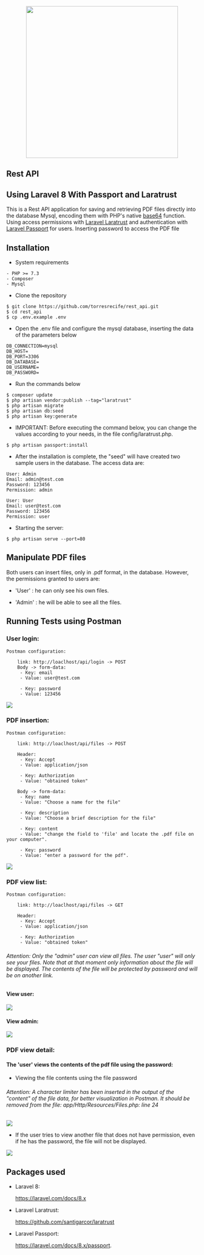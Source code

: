 <p align="center"><a href="https://laravel.com" target="_blank"><img src="https://raw.githubusercontent.com/laravel/art/master/logo-lockup/5%20SVG/2%20CMYK/1%20Full%20Color/laravel-logolockup-cmyk-red.svg" width="400"></a></p>
<p align="center"><h2>Rest API</h2></p>

## Using Laravel 8 With Passport and Laratrust

This is a Rest API application for saving and retrieving PDF files directly into the database Mysql, encoding them with PHP's native [base64](https://www.php.net/manual/en/function.base64-encode.php) function. Using access permissions with [Laravel Laratrust](https://github.com/santigarcor/laratrust) and authentication with [Laravel Passport](https://laravel.com/docs/8.x/passport) for users. Inserting password to access the PDF file

## Installation

- System requirements
```
- PHP >= 7.3
- Composer
- Mysql
```
- Clone the repository
```
$ git clone https://github.com/torresrecife/rest_api.git
$ cd rest_api
$ cp .env.example .env
```
- Open the .env file and configure the mysql database, inserting the data of the parameters below
```
DB_CONNECTION=mysql
DB_HOST=
DB_PORT=3306
DB_DATABASE=
DB_USERNAME=
DB_PASSWORD=
```  
- Run the commands below
```
$ composer update
$ php artisan vendor:publish --tag="laratrust"
$ php artisan migrate
$ php artisan db:seed
$ php artisan key:generate
```
- IMPORTANT: Before executing the command below, you can change the values according to your needs, in the file config/laratrust.php.
```
$ php artisan passport:install
```
- After the installation is complete, the "seed" will have created two sample users in the database. The access data are:
```
User: Admin
Email: admin@test.com
Password: 123456
Permission: admin
```
```
User: User
Email: user@test.com
Password: 123456
Permission: user
```
- Starting the server:
```
$ php artisan serve --port=80
```
## Manipulate PDF files

Both users can insert files, only in .pdf format, in the database. However, the permissions granted to users are:

- 'User' : he can only see his own files.

- 'Admin' : he will be able to see all the files.

## Running Tests using Postman

### User login:
```
Postman configuration: 

    link: http://loaclhost/api/login -> POST 
    Body -> form-data:
     - Key: email 
     - Value: user@test.com
     
     - Key: password 
     - Value: 123456
```
<img src="https://imagesgithub.s3-sa-east-1.amazonaws.com/login-user-v2.jpg">

### PDF insertion:

```
Postman configuration:

    link: http://loaclhost/api/files -> POST
     
    Header:
     - Key: Accept
     - Value: application/json
     
     - Key: Authorization
     - Value: "obtained token"
    
    Body -> form-data:
     - Key: name
     - Value: "Choose a name for the file"
     
     - Key: description
     - Value: "Choose a brief description for the file"
     
     - Key: content
     - Value: "change the field to 'file' and locate the .pdf file on your computer".
     
     - Key: password
     - Value: "enter a password for the pdf".
```
<img src="https://imagesgithub.s3-sa-east-1.amazonaws.com/insert-pdf-user-v2.jpg">

### PDF view list:



```
Postman configuration:

    link: http://loaclhost/api/files -> GET
    
    Header:
     - Key: Accept
     - Value: application/json
     
     - Key: Authorization
     - Value: "obtained token"
```

<h6>Attention: Only the "admin" user can view all files. The user "user" will only see your files.
Note that at that moment only information about the file will be displayed. The contents of the file will be protected by password and will be on another link.</h6>

#### View user:

<img src="https://imagesgithub.s3-sa-east-1.amazonaws.com/view-user-v2.jpg">

#### View admin:

<img src="https://imagesgithub.s3-sa-east-1.amazonaws.com/view-admin-v2.jpg">

### PDF view detail:

#### The 'user' views the contents of the pdf file using the password:

- Viewing the file contents using the file password

<h6>Attention: A character limiter has been inserted in the output of the "content" of the file data, for better visualization in Postman.
It should be removed from the file: app/Http/Resources/Files.php: line 24</h6>

<img src="https://imagesgithub.s3-sa-east-1.amazonaws.com/viewing-allowed-password-user-v2.jpg">

- If the user tries to view another file that does not have permission, even if he has the password, the file will not be displayed.

<img src="https://imagesgithub.s3-sa-east-1.amazonaws.com/blocked-view-password-user-v2.jpg">

## Packages used
 - Laravel 8:
   
    https://laravel.com/docs/8.x
 - Laravel Laratrust:
   
    https://github.com/santigarcor/laratrust
 - Laravel Passport:
   
   https://laravel.com/docs/8.x/passport.
